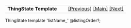 <table width="100%" data-border="0" data-cellspacing="0"
data-cellpadding="3" data-bgcolor="#C0C0C0">
<colgroup>
<col style="width: 50%" />
<col style="width: 50%" />
</colgroup>
<tbody>
<tr>
<td style="text-align: left;"><strong>ThingState Template<br />
</strong></td>
<td style="text-align: right;"><a
href="thingtemplate.htm">[Previous]</a> <a
href="generalintroduction.htm">[Main]</a> <a
href="topicentrytemplate.htm">[Next]</a></td>
</tr>
</tbody>
</table>

  
ThingState template 'listName\_' @listingOrder?;   
  
